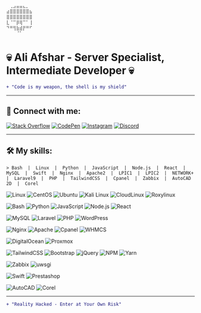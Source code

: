 ```md
⠀⢀⣠⣤⣤⣄⡀⠀
⣴⣿⣿⣿⣿⣿⣿⣦
⣿⣿⣿⣿⣿⣿⣿⣿
⣇⠈⠉⡿⢿⠉⠁⢸
⠙⠛⢻⣷⣾⡟⠛⠋
⠀⠀⠀⠈⠁⠀⠀⠀
```
# 💀 Ali Afshar - Server Specialist, Intermediate Developer 💀

```diff
+ "Code is my weapon, the shell is my shield"
```
---
## 🔗 Connect with me:
[![Stack Overflow](https://img.shields.io/badge/Stack%20Overflow-F48024?style=for-the-badge&logo=stackoverflow&logoColor=white)](https://stackoverflow.com/users/9370125/)
[![CodePen](https://img.shields.io/badge/CodePen-000000?style=for-the-badge&logo=codepen&logoColor=white)](https://codepen.io/aliafshar)
[![Instagram](https://img.shields.io/badge/Instagram-8A2BE2?style=for-the-badge&logo=instagram&logoColor=white)](https://instagram.com/sudocode.ir)
[![Discord](https://img.shields.io/badge/Discord-5865F2?style=for-the-badge&logo=discord&logoColor=white)](https://discord.com/users/_yp3r)

---
## 🛠️ My skills:
```
> Bash  |  Linux  |  Python  |  JavaScript  |  Node.js  |  React  |  MySQL  |  Swift  |  Nginx  |  Apache2  |  LPIC1  |  LPIC2  |  NETWORK+  |  Laravel9  |  PHP  |  TailwindCSS  |  Cpanel  |  Zabbix  |  AutoCAD 2D  |  Corel
```
![Linux](https://img.shields.io/badge/Linux-FCC624?style=for-the-badge&logo=linux&logoColor=black)
![CentOS](https://img.shields.io/badge/CentOS-262577?style=for-the-badge&logo=centos&logoColor=white)
![Ubuntu](https://img.shields.io/badge/Ubuntu-E95420?style=for-the-badge&logo=ubuntu&logoColor=white)
![Kali Linux](https://img.shields.io/badge/Kali%20Linux-557C94?style=for-the-badge&logo=kali-linux&logoColor=white)
![CloudLinux](https://img.shields.io/badge/CloudLinux-2C86C1?style=for-the-badge&logo=cloudlinux&logoColor=white)
![Roxylinux](https://img.shields.io/badge/Roxylinux-000000?style=for-the-badge&logo=linux&logoColor=white)

![Bash](https://img.shields.io/badge/Bash-121011?style=for-the-badge&logo=gnu-bash&logoColor=white)
![Python](https://img.shields.io/badge/Python-3776AB?style=for-the-badge&logo=python&logoColor=white)
![JavaScript](https://img.shields.io/badge/JavaScript-F7DF1E?style=for-the-badge&logo=javascript&logoColor=black)
![Node.js](https://img.shields.io/badge/Node.js-43853D?style=for-the-badge&logo=node.js&logoColor=white)
![React](https://img.shields.io/badge/React-20232A?style=for-the-badge&logo=react&logoColor=61DAFB)

![MySQL](https://img.shields.io/badge/MySQL-4479A1?style=for-the-badge&logo=mysql&logoColor=white)
![Laravel](https://img.shields.io/badge/Laravel-FF2D20?style=for-the-badge&logo=laravel&logoColor=white)
![PHP](https://img.shields.io/badge/PHP-777BB4?style=for-the-badge&logo=php&logoColor=white)
![WordPress](https://img.shields.io/badge/WordPress-21759B?style=for-the-badge&logo=wordpress&logoColor=white)

![Nginx](https://img.shields.io/badge/Nginx-269539?style=for-the-badge&logo=nginx&logoColor=white)
![Apache](https://img.shields.io/badge/Apache-D22128?style=for-the-badge&logo=apache&logoColor=white)
![Cpanel](https://img.shields.io/badge/Cpanel-FF6C2C?style=for-the-badge&logo=cpanel&logoColor=white)
![WHMCS](https://img.shields.io/badge/WHMCS-6A4CFF?style=for-the-badge&logo=whmcs&logoColor=white)

![DigitalOcean](https://img.shields.io/badge/DigitalOcean-0080FF?style=for-the-badge&logo=digitalocean&logoColor=white)
![Proxmox](https://img.shields.io/badge/Proxmox-DC3326?style=for-the-badge&logo=proxmox&logoColor=white)

![TailwindCSS](https://img.shields.io/badge/TailwindCSS-06B6D4?style=for-the-badge&logo=tailwindcss&logoColor=white)
![Bootstrap](https://img.shields.io/badge/Bootstrap-563D7C?style=for-the-badge&logo=bootstrap&logoColor=white)
![jQuery](https://img.shields.io/badge/jQuery-0769AD?style=for-the-badge&logo=jquery&logoColor=white)
![NPM](https://img.shields.io/badge/NPM-CB3837?style=for-the-badge&logo=npm&logoColor=white)
![Yarn](https://img.shields.io/badge/Yarn-2C8EBB?style=for-the-badge&logo=yarn&logoColor=white)

![Zabbix](https://img.shields.io/badge/Zabbix-EE0000?style=for-the-badge&logo=zabbix&logoColor=white)
![uwsgi](https://img.shields.io/badge/uwsgi-666666?style=for-the-badge&logo=uwsgi&logoColor=white)

![Swift](https://img.shields.io/badge/Swift-FA7343?style=for-the-badge&logo=swift&logoColor=white)
![Prestashop](https://img.shields.io/badge/PrestaShop-6F25A1?style=for-the-badge&logo=prestashop&logoColor=white)

![AutoCAD](https://img.shields.io/badge/AutoCAD-EE3124?style=for-the-badge&logo=autodesk&logoColor=white)
![Corel](https://img.shields.io/badge/Corel-009F66?style=for-the-badge&logo=corel&logoColor=white)


---
```diff
+ "Reality Hacked - Enter at Your Own Risk"
```
